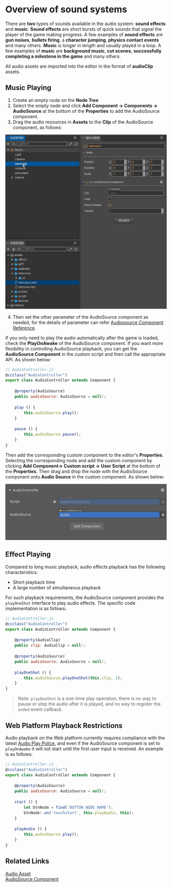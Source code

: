 # Overview of sound systems

There are __two__ types of sounds available in the audio system: __sound effects__ and __music__. __Sound effects__ are short bursts of quick sounds that signal the player of the game making progress. A few examples of __sound effects__ are __gun noises__, __bullets firing__, a __character jumping__, __physics contact events__ and many others. __Music__ is longer in length and usually played in a loop. A few examples of __music__ are __background music__, __cut scenes__, __successfully completing a milestone in the game__ and many others.

All audio assets are imported into the editor in the format of __audioClip__ assets.

## Music Playing

1. Create an empty node on the __Node Tree__
2. Select the empty node and click __Add Component -> Components -> AudioSource__ at the bottom of the __Properties__ to add the AudioSource component.
3. Drag the audio resources in __Assets__ to the __Clip__ of the AudioSource component, as follows:

![](audio/audiocilp.gif)

4. Then set the other parameter of the AudioSource component as needed, for the details of parameter can refer [Audiosource Component Reference](./audiosource.md).

If you only need to play the audio automatically after the game is loaded, check the __PlayOnAwake__ of the AudioSource component. If you want more flexibility in controlling AudioSource playback, you can get the __AudioSource Component__ in the custom script and then call the appropriate API. As shown below:

```javascript
// AudioController.js
@ccclass("AudioController")
export class AudioController extends Component { 
    
    @property(AudioSource)
    public audioSource: AudioSource = null!;

    play () {
        this.audioSource.play();
    }

    pause () {
        this.audioSource.pause();
    }
}
```

Then add the corresponding custom component to the editor's __Properties__. Selecting the corresponding node and add the custom component by clicking __Add Component-> Custom script -> User Script__ at the bottom of the __Properties__. Then drag and drop the node with the AudioSource component onto __Audio Source__ in the custom component. As shown below:

![](audio/audiocontroller.png)

## Effect Playing

Compared to long music playback, audio effects playback has the following characteristics:
- Short playback time
- A large number of simultaneous playback

For such playback requirements, the AudioSource component provides the `playOneShot` interface to play audio effects. The specific code implementation is as follows:

```javascript
// AudioController.js
@ccclass("AudioController")
export class AudioController extends Component {     

    @property(AudioClip)
    public clip: AudioClip = null!;   

    @property(AudioSource)
    public audioSource: AudioSource = null!;

    playOneShot () {
        this.audioSource.playOneShot(this.clip, 1);
    }
}
```

> Note: `playOneShot` is a one-time play operation, there is no way to pause or stop the audio after it is played, and no way to register the `ended` event callback.

## Web Platform Playback Restrictions

Audio playback on the Web platform currently requires compliance with the latest [Audio Play Police](https://www.chromium.org/audio-video/autoplay), and even if the AudioSource component is set to `playOnAwake` it will not start until the first user input is received. An example is as follows:

```javascript
// AudioController.js
@ccclass("AudioController")
export class AudioController extends Component {      

    @property(AudioSource)
    public audioSource: AudioSource = null!;

    start () {
        let btnNode = find('BUTTON_NODE_NAME');
        btnNode!.on('touchstart', this.playAudio, this);
    }
    
    playAudio () {
        this.audioSource.play();
    }
}
```

## Related Links

[Audio Asset](../asset/audio.md)  
[AudioSource Component](./audiosource.md)

